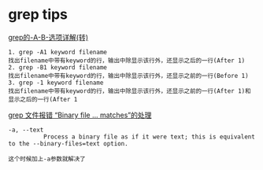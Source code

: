 # grep tips

[grep的-A-B-选项详解(转)](http://blog.itpub.net/8225414/viewspace-945952/)

	1. grep -A1 keyword filename
	找出filename中带有keyword的行，输出中除显示该行外，还显示之后的一行(After 1)
	2. grep -B1 keyword filename
	找出filename中带有keyword的行，输出中除显示该行外，还显示之前的一行(Before 1)
	3. grep -1 keyword filename
	找出filename中带有keyword的行，输出中除显示该行外，还显示之前的一行(After 1)和显示之后的一行(After 1
 
 
 [grep 文件报错 “Binary file ... matches”的处理](http://www.cnblogs.com/welkinwalker/archive/2011/05/18/2049903.html)
 
 
 	-a, --text
              Process a binary file as if it were text; this is equivalent to the --binary-files=text option. 

	这个时候加上-a参数就解决了 